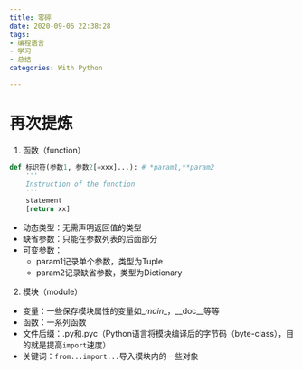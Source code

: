 ```yaml
---
title: 零碎
date: 2020-09-06 22:38:28
tags: 
- 编程语言
- 学习
- 总结
categories: With Python

---
```


# 再次提炼

1. 函数（function）

~~~python
def 标识符(参数1, 参数2[=xxx]...): # *param1,**param2
    '''
    Instruction of the function
    '''
    statement
    [return xx]
~~~

* 动态类型：无需声明返回值的类型
* 缺省参数：只能在参数列表的后面部分
* 可变参数：
  * param1记录单个参数，类型为Tuple
  * param2记录缺省参数，类型为Dictionary

2. 模块（module）

* 变量：一些保存模块属性的变量如\__main__，\_\_doc\_\_等等
* 函数：一系列函数
* 文件后缀：.py和.pyc（Python语言将模块编译后的字节码（byte-class），目的就是提高`import`速度）
* 关键词：`from...import...`导入模块内的一些对象